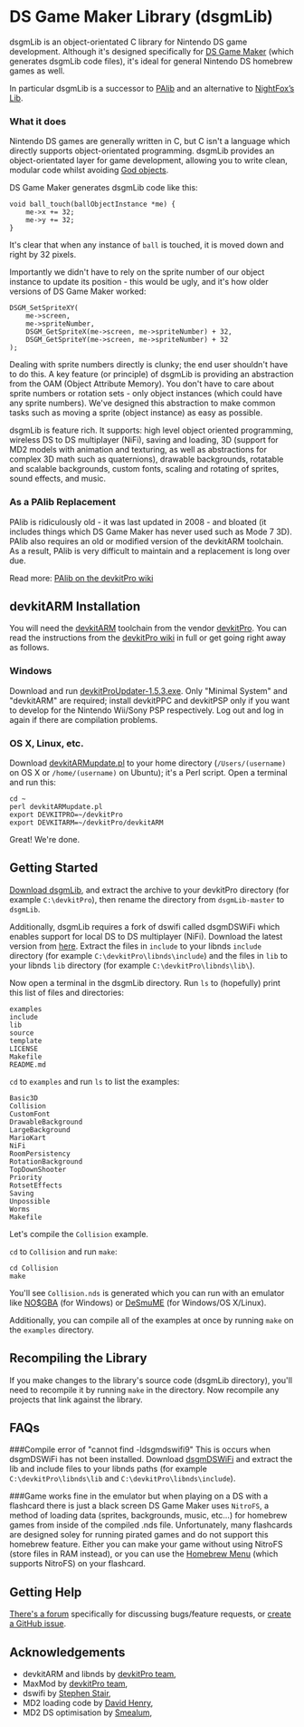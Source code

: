 DS Game Maker Library (dsgmLib)
===============================
dsgmLib is an object-orientated C library for Nintendo DS game development. Although it's designed specifically for [DS Game Maker](https://github.com/DSGameMaker/dsgmApp) (which generates dsgmLib code files), it's ideal for general Nintendo DS homebrew games as well.

In particular dsgmLib is a successor to [PAlib](http://sourceforge.net/projects/pands/) and an alternative to [NightFox’s Lib](http://www.nightfoxandco.com/index.php/main-en/coding/nfl-en/).

### What it does

Nintendo DS games are generally written in C, but C isn't a language which directly supports object-orientated programming. dsgmLib provides an object-orientated layer for game development, allowing you to write clean, modular code whilst avoiding [God objects](http://en.wikipedia.org/wiki/God_object).

DS Game Maker generates dsgmLib code like this:

    void ball_touch(ballObjectInstance *me) {
        me->x += 32;
        me->y += 32;
    }

It's clear that when any instance of `ball` is touched, it is moved down and right by 32 pixels.

Importantly we didn't have to rely on the sprite number of our object instance to update its position - this would be ugly, and it's how older versions of DS Game Maker worked:

    DSGM_SetSpriteXY(
        me->screen,
        me->spriteNumber,
        DSGM_GetSpriteX(me->screen, me->spriteNumber) + 32,
        DSGM_GetSpriteY(me->screen, me->spriteNumber) + 32
    );

Dealing with sprite numbers directly is clunky; the end user shouldn't have to do this. A key feature (or principle) of dsgmLib is providing an abstraction from the OAM (Object Attribute Memory). You don't have to care about sprite numbers or rotation sets - only object instances (which could have any sprite numbers). We've designed this abstraction to make common tasks such as moving a sprite (object instance) as easy as possible.

dsgmLib is feature rich. It supports: high level object oriented programming, wireless DS to DS multiplayer (NiFi), saving and loading, 3D (support for MD2 models with animation and texturing, as well as abstractions for complex 3D math such as quaternions), drawable backgrounds, rotatable and scalable backgrounds, custom fonts, scaling and rotating of sprites, sound effects, and music.

### As a PAlib Replacement

PAlib is ridiculously old - it was last updated in 2008 - and bloated (it includes things which DS Game Maker has never used such as Mode 7 3D). PAlib also requires an old or modified version of the devkitARM toolchain. As a result, PAlib is very difficult to maintain and a replacement is long over due.

Read more: [PAlib on the devkitPro wiki](http://devkitpro.org/wiki/PAlib)

devkitARM Installation
-------------

You will need the [devkitARM](http://sourceforge.net/projects/devkitpro/files/devkitARM/) toolchain from the vendor [devkitPro](http://devkitpro.org/). You can read the instructions from the [devkitPro wiki](http://devkitpro.org/wiki/Getting_Started/devkitARM) in full or get going right away as follows.

### Windows
Download and run [devkitProUpdater-1.5.3.exe](http://sourceforge.net/projects/devkitpro/files/Automated%20Installer/devkitProUpdater-1.5.3.exe/download). Only "Minimal System" and "devkitARM" are required; install devkitPPC and devkitPSP only if you want to develop for the Nintendo Wii/Sony PSP respectively. Log out and log in again if there are compilation problems.

### OS X, Linux, etc.
Download [devkitARMupdate.pl](http://sourceforge.net/projects/devkitpro/files/Automated%20Installer/devkitARMupdate.pl/download) to your home directory (`/Users/(username)` on OS X or `/home/(username)` on Ubuntu); it's a Perl script. Open a terminal and run this:

    cd ~
    perl devkitARMupdate.pl
    export DEVKITPRO=~/devkitPro
    export DEVKITARM=~/devkitPro/devkitARM

Great! We're done.

Getting Started
---------------
[Download dsgmLib](https://github.com/DSGameMaker/dsgmLib/archive/master.zip), and extract the archive to your devkitPro directory (for example `C:\devkitPro`), then rename the directory from `dsgmLib-master` to `dsgmLib`.

Additionally, dsgmLib requires a fork of dswifi called dsgmDSWiFi which enables support for local DS to DS multiplayer (NiFi). Download the latest version from [here](https://github.com/DSGameMaker/dsgmDSWiFi/releases). Extract the files in `include` to your libnds `include` directory (for example `C:\devkitPro\libnds\include`) and the files in `lib` to your libnds `lib` directory (for example `C:\devkitPro\libnds\lib\`).

Now open a terminal in the dsgmLib directory. Run `ls` to (hopefully) print this list of files and directories:

    examples
    include
    lib
    source
    template
    LICENSE
    Makefile
    README.md

`cd` to `examples` and run `ls` to list the examples:

    Basic3D
    Collision
    CustomFont
    DrawableBackground
    LargeBackground
    MarioKart
    NiFi
    RoomPersistency
    RotationBackground
    TopDownShooter
    Priority
    RotsetEffects
    Saving
    Unpossible
    Worms
    Makefile

Let's compile the `Collision` example.

`cd` to `Collision` and run `make`:

    cd Collision
    make

You'll see `Collision.nds` is generated which you can run with an emulator like [NO$GBA](http://problemkaputt.de/gba.htm) (for Windows) or [DeSmuME](http://desmume.org/download/) (for Windows/OS X/Linux).

Additionally, you can compile all of the examples at once by running `make` on the `examples` directory.

Recompiling the Library
---------
If you make changes to the library's source code (dsgmLib directory), you'll need to recompile it by running `make` in the directory. Now recompile any projects that link against the library.

FAQs
---------
###Compile error of "cannot find -ldsgmdswifi9"
This is occurs when dsgmDSWiFi has not been installed. Download [dsgmDSWiFi](https://github.com/DSGameMaker/dsgmDSWiFi/releases) and extract the lib and include files to your libnds paths (for example `C:\devkitPro\libnds\lib` and `C:\devkitPro\libnds\include`).

###Game works fine in the emulator but when playing on a DS with a flashcard there is just a black screen
DS Game Maker uses `NitroFS`, a method of loading data (sprites, backgrounds, music, etc...) for homebrew games from inside of the compiled .nds file. Unfortunately, many flashcards are designed soley for running pirated games and do not support this homebrew feature. Either you can make your game without using NitroFS (store files in RAM instead), or you can use the [Homebrew Menu](http://devkitpro.org/wiki/Homebrew_Menu) (which supports NitroFS) on your flashcard.

Getting Help
------------
[There's a forum](http://dsgamemaker.com/dsgmforum/viewforum.php?f=31) specifically for discussing bugs/feature requests, or [create a GitHub issue](https://github.com/DSGameMaker/dsgmLib/issues/new).

Acknowledgements
------------
- devkitARM and libnds by [devkitPro team](http://devkitpro.org/),
- MaxMod by [devkitPro team](http://devkitpro.org/maxmod.org/),
- dswifi by [Stephen Stair](http://akkit.org/dswifi/),
- MD2 loading code by [David Henry](http://tfc.duke.free.fr/),
- MD2 DS optimisation by [Smealum](https://github.com/smealum/portalDS),

